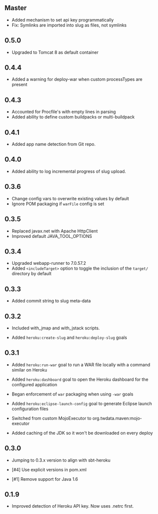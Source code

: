 ## Master

* Added mechanism to set api key programmatically
* Fix: Symlinks are imported into slug as files, not symlinks

## 0.5.0

* Upgraded to Tomcat 8 as default container

## 0.4.4

* Added a warning for deploy-war when custom processTypes are present

## 0.4.3

* Accounted for Procfile's with empty lines in parsing
* Added ability to define custom buildpacks or multi-buildpack

## 0.4.1

* Added app name detection from Git repo.

## 0.4.0 

* Added ability to log incremental progress of slug upload.

## 0.3.6

* Change config vars to overwrite existing values by default
* Ignore POM packaging if `warFile` config is set

## 0.3.5

* Replaced javax.net with Apache HttpClient
* Improved default JAVA_TOOL_OPTIONS

## 0.3.4

* Upgraded webapp-runner to 7.0.57.2
* Added `<includeTarget>` option to toggle the inclusion of the `target/` directory by default

## 0.3.3

*  Added commit string to slug meta-data

## 0.3.2

*  Included with_jmap and with_jstack scripts.

*  Added `heroku:create-slug` and `heroku:deploy-slug` goals

## 0.3.1

*  Added `heroku:run-war` goal to run a WAR file locally with a command similar on Heroku

*  Added `heroku:dashboard` goal to open the Heroku dashboard for the configured application

*  Began enforcement of `war` packaging when using `-war` goals

*  Added `heroku:eclipse-launch-config` goal to generate Eclipse launch configuration files

*  Switched from custom MojoExecutor to org.twdata.maven:mojo-executor

*  Added caching of the JDK so it won't be downloaded on every deploy

## 0.3.0

*  Jumping to 0.3.x version to align with sbt-heroku

*  [#4] Use explicit versions in pom.xml

*  [#1] Remove support for Java 1.6

## 0.1.9

*  Improved detection of Heroku API key. Now uses .netrc first.
